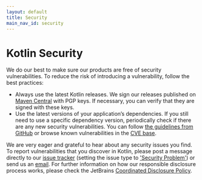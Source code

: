 ```yaml
---
layout: default
title: Security
main_nav_id: security
---
```


# Kotlin Security

We do our best to make sure our products are free of security vulnerabilities. To reduce the risk of introducing a vulnerability,
follow the best practices: 

* Always use the latest Kotlin releases. We sign our releases published on [Maven Central](https://repo1.maven.org/maven2/org/jetbrains/kotlin/) 
with PGP keys. If necessary, you can verify that they are signed with these keys.
* Use the latest versions of your application’s dependencies. If you still need to use a specific dependency version, 
periodically check if there are any new security vulnerabilities. You can follow 
[the guidelines from GitHub](https://help.github.com/en/github/managing-security-vulnerabilities/managing-vulnerabilities-in-your-projects-dependencies) 
or browse known vulnerabilities in the [CVE base](https://cve.mitre.org/cve/search_cve_list.html).

We are very eager and grateful to hear about any security issues you find. To report vulnerabilities that you discover in Kotlin,
please post a message directly to our [issue tracker](https://youtrack.jetbrains.com/issues/KT) (setting the issue type to ['Security Problem'](https://youtrack.jetbrains.com/issues/KT?q=%23%7BSecurity%20Problem%7D%20)) 
or send us an [email](mailto:security@jetbrains.org). For further information on how our responsible disclosure process works, 
please check the JetBrains [Coordinated Disclosure Policy](https://www.jetbrains.com/legal/terms/coordinated-disclosure.html).

